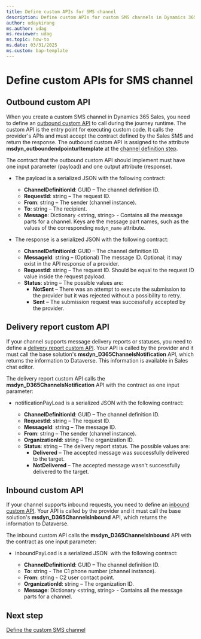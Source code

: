 ```yaml
---
title: Define custom APIs for SMS channel
description: Define custom APIs for custom SMS channels in Dynamics 365 Sales.
author: udaykirang
ms.author: udag
ms.reviewer: udag
ms.topic: how-to
ms.date: 03/31/2025
ms.custom: bap-template 
---
```


# Define custom APIs for SMS channel

## Outbound custom API

When you create a custom SMS channel in Dynamics 365 Sales, you need to define an [outbound custom API](/power-apps/developer/data-platform/custom-api) to call during the journey runtime. The custom API is the entry point for executing custom code. It calls the provider's APIs and must accept the contract defined by the Sales SMS and return the response. The outbound custom API is assigned to the attribute **msdyn_outboundendpointurltemplate** at the [channel definition step](custom-define-sms-definition.md).

The contract that the outbound custom API should implement must have one input parameter (payload) and one output attribute (response).

- The payload is a serialized JSON with the following contract:

  - **ChannelDefinitionId**: GUID – The channel definition ID.
  - **RequestId**: string – The request ID.
  - **From**: string – The sender (channel instance).
  - **To**: string – The recipient.
  - **Message**: Dictionary <string, string> - Contains all the message parts for a channel. Keys are the message part names, such as the values of the corresponding `msdyn_name` attribute.

- The response is a serialized JSON with the following contract:

  - **ChannelDefinitionId**: GUID – The channel definition ID.
  - **MessageId**: string – (Optional) The message ID. Optional; it may exist in the API response of a provider.
  - **RequestId**: string – The request ID. Should be equal to the request ID value inside the request payload.
  - **Status**: string – The possible values are:
    - **NotSent** – There was an attempt to execute the submission to the provider but it was rejected without a possibility to retry.
    - **Sent** – The submission request was successfully accepted by the provider.

## Delivery report custom API

If your channel supports message delivery reports or statuses, you need to define a [delivery report custom API](/power-apps/developer/data-platform/custom-api). Your API is called by the provider and it must call the base solution's **msdyn_D365ChannelsNotification** API, which returns the information to Dataverse. This information is available in Sales chat editor.

The delivery report custom API calls the **msdyn_D365ChannelsNotification** API with the contract as one input parameter:

- notificationPayLoad is a serialized JSON with the following contract:

  - **ChannelDefinitionId**: GUID – The channel definition ID.
  - **RequestId**: string – The request ID.
  - **MessageId**:  string – The message ID.
  - **From**: string – The sender (channel instance).
  - **OrganizationId**: string – The organization ID.
  - **Status**: string – The delivery report status. The possible values are:
    - **Delivered** – The accepted message was successfully delivered to the target.
    - **NotDelivered** – The accepted message wasn't successfully delivered to the target.

## Inbound custom API

If your channel supports inbound requests, you need to define an [inbound custom API](/power-apps/developer/data-platform/custom-api). Your API is called by the provider and it must call the base solution's **msdyn_D365ChannelsInbound** API, which returns the information to Dataverse.

The inbound custom API calls the **msdyn_D365ChannelsInbound** API with the contract as one input parameter:

- inboundPayLoad is a serialized JSON  with the following contract:

  - **ChannelDefinitionId**: GUID – The channel definition ID.
  - **To**: string - The C1 phone number (channel instance).
  - **From**: string - C2 user contact point.
  - **OrganizationId**: string – The organization ID.
  - **Message**: Dictionary <string, string> - Contains all the message parts for a channel.

## Next step

[Define the custom SMS channel](custom-define-sms-definition.md) 